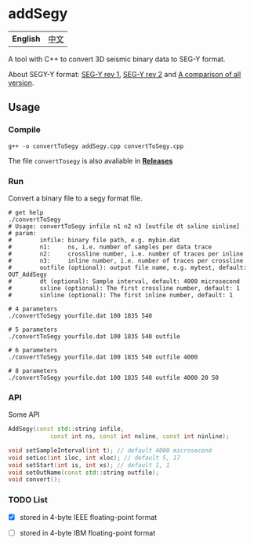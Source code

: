 # addSegy

<table>
  <tr>
    <td><b>English</b></td>
    <td><a href="./README_ZH.md">中文</a></td>
  </tr>
</table>

A tool with C++ to convert 3D seismic binary data to SEG-Y format.

About SEGY-Y format: [SEG-Y rev 1](https://seg.org/Portals/0/SEG/News%20and%20Resources/Technical%20Standards/seg_y_rev1.pdf), [SEG-Y rev 2](https://seg.org/Portals/0/SEG/News%20and%20Resources/Technical%20Standards/seg_y_rev2_0-mar2017.pdf) and [A comparison of all version](https://wiki.seg.org/images/4/42/SEG-Y_bytestream_all_revisions.pdf).

## Usage

### Compile

```shell
g++ -o convertToSegy addSegy.cpp convertToSegy.cpp
```

The file `convertTosegy` is also avaliable in [**Releases**](https://github.com/JintaoLee-Roger/segyConvert/releases)

### Run

Convert a binary file to a segy format file.
```shell
# get help
./convertToSegy
# Usage: convertToSegy infile n1 n2 n3 [outfile dt sxline sinline]
# param:
#        infile: binary file path, e.g. mybin.dat
#        n1:     ns, i.e. number of samples per data trace
#        n2:     crossline number, i.e. number of traces per inline
#        n3:     inline number, i.e. number of traces per crossline
#        outfile (optional): output file name, e.g. mytest, default: OUT_AddSegy
#        dt (optional): Sample interval, default: 4000 microsecond
#        sxline (optional): The first crossline number, default: 1
#        sinline (optional): The first inline number, default: 1

# 4 parameters
./convertToSegy yourfile.dat 100 1835 540

# 5 parameters
./convertToSegy yourfile.dat 100 1835 540 outfile

# 6 parameters
./convertToSegy yourfile.dat 100 1835 540 outfile 4000

# 8 parameters
./convertToSegy yourfile.dat 100 1835 540 outfile 4000 20 50
```

### API
Some API
```c++
AddSegy(const std::string infile, 
            const int ns, const int nxline, const int ninline);

void setSampleInterval(int t); // default 4000 microsecond
void setLoc(int iloc, int xloc); // default 5, 17
void setStart(int is, int xs); // default 1, 1
void setOutName(const std::string outfile);
void convert();
```

### TODO List
 - [x] stored in 4-byte IEEE floating-point format
 - [ ] stored in 4-byte IBM floating-point format

